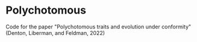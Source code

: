 # Polychotomous
Code for the paper "Polychotomous traits and evolution under conformity" (Denton, Liberman, and Feldman, 2022)
